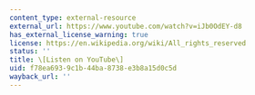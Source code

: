 ```yaml
---
content_type: external-resource
external_url: https://www.youtube.com/watch?v=iJb0OdEY-d8
has_external_license_warning: true
license: https://en.wikipedia.org/wiki/All_rights_reserved
status: ''
title: \[Listen on YouTube\]
uid: f78ea693-9c1b-44ba-8738-e3b8a15d0c5d
wayback_url: ''
---
```


